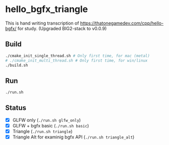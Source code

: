 # hello_bgfx_triangle

This is hand writing transcription of https://thatonegamedev.com/cpp/hello-bgfx/ for study. (Upgraded BIG2-stack to v0.0.9)

## Build

```sh
./cmake_init_single_thread.sh # Only first time, for mac (metal)
# ./cmake_init_multi_thread.sh # Only first time, for win/linux
./build.sh
```

## Run

```sh
./run.sh
```

## Status

- [x] GLFW only (`./run.sh glfw_only`)
- [x] GLFW + bgfx basic (`./run.sh basic`)
- [x] Triangle (`./run.sh triangle`)
- [x] Triangle Alt for examinig bgfx API (`./run.sh triangle_alt`)